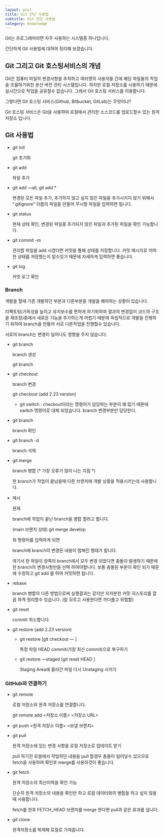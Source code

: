 ```yaml
---
layout: post
title: Git 간단 사용법
subtitle: Git 간단 사용법
category: knowledge
---
```


Git는 프로그래머라면 자주 사용하는 시스템중 하나입니다.

간단하게 Git 사용법에 대하여 정리해 보겠습니다.

## Git 그리고 Git 호스팅서비스의 개념

Git은 컴퓨터 파일의 변경사항을 추적하고 여러명의 사용자들 간에 해당 파일들의 작업을 조율하기위한 분산 버전 관리 시스템입니다. 하지만 로컬 저장소를 사용하기 때문에 실시간으로 작업을 공유할수 없습니다. 그래서 Git 호스팅 서비스를 이용합니다.

그렇다면 Git 호스팅 서비스(Github, Bitbucket, GitLab)는 무엇이냐?

Git 호스팅 서비스은 Git을 사용하여 로컬에서 관리한 소스코드를 업로드할수 있는 원격 저장소 입니다.

## Git 사용법

- git init

    git 초기화


- git add <file name>

    파일 추가


- git add —all, git add *

    변경된 모든 파일 추가, 추가하지 않고 싶지 않은 파일을 추가시키지 않기 위해서 “.gitignore” 이름의 파일을 만들어 무시할 파일을 입력하면 됩니다.


- git status

    현재 상태 확인, 변경된 파일중 추가되지 않은 파일과 추가된 파일을 확인 가능합니다.


- git commit -m <message>

    관리할 파일을 add 시켰다면 커밋을 통해 상태를 저장합니다. 커밋 메시지로 어떠한 상태를 저장했는지 알수있기 때문에 자세하게 입력하면 좋습니다.


- git log

    커밋 로그 확인


### Branch

개발을 할때 기존 개발하던 부분과 다른부분을 개발을 해야하는 상황이 있습니다.

리팩토링(가독성을 높이고 유지보수를 편하게 하기위하여 결과의 변경없이 코드의 구조을 재조정)중에서 새로운 기능을 추가하는게 어렵기 때문에 독립적으로 개발을 진행하기 위하여 branch을 만들어 서로 다른작업을 진행할수 있습니다.

서로의 branch는 변경이 일어나도 영향을 주지 않습니다.

- git branch

    branch 생성

    git branch <branch name>


- git checkout

    branch 변경

    git checkout <branch name>     (add 2.23 version)

    - git switch <branch name> : checkout이라는 명령어가 담당하는 부분이 꽤 많기 때문에 switch 명령어로 대체 되었습니다. branch 변경부분만 담당한다.


- git branch

    branch 확인


- git branch -d <branch name>

    branch 삭제


- git merge <branch name>

    branch 병합 (* 가장 오류가 많이 나는 지점 *)

    한 branch가 작업이 끝났을때 다른 브랜치에 개발 상황을 적용시키는데 사용합니다.

- 예시

    현재 <main> branch에 작업이 끝난 <develop> branch을 병합 할려고 합니다.


    (main 브랜치 상태) git merge develop

    위 명령어를 입력하게 되면 <main> branch에 <develop> branch의 변경된 내용이 합해진 형태가 됩니다.

    여기서 한 파일이 양쪽의 branch에서 모두 변경 되었다면 충돌이 발생하기 때문에 한 branch의 변경사항만을 선택 하여야합니다. 보통 충돌된 부분이 확인 되기 때문에 수정하고 git add <file name>를 하여 커밋하면 됩니다.

- rebase

    branch 병합의 다른 방법으로써 실행결과는 같지만 지저분한 커밋 히스토리를 깔끔 하게 정리할수 있습니다. (잘 모르고 사용한다면 까다롭고 위험함)

- git reset

    commit 취소합니다.

- git restore        (add 2.23 version)
    - git restore <file name>                         [git checkout — <file name>]

        특정 파일 HEAD commit(가장 최신 commit)으로 복구하기

    - git restore —staged <file name>          [git reset HEAD <file name>]

        Staging Area에 올라간 파일 다시 Unstaging 시키기


### GitHub와 연결하기

- git remote

    로컬 저장소와 원격 저장소를 연결합니다.

    git remote add <저장소 이름> <저장소 URL>

- git push <원격 저장소 이름> <보낼 브랜치>

- git pull

    원격 저장소에 있는 변경 사항을 로컬 저장소로 업데이트 받기

    pull 하기전 로컬에서 작업하던 내용을 pull 할경우 충돌이 일어날수 있으므로 fetch을 사용하여 확인후 merge를 사용하것이 좋습니다.


- git fetch

    원격 저장소의 최신이력을 확인 가능

    단순히 원격 저장소의 내용을 확인만 하고 로컬 데이터와의 병합을 하고 싶지 않을때 사용합니다.

    fetch를 한후 FETCH_HEAD 브랜치를 merge 한다면 pull과 같은 효과를 냅니다.


- git clone

    원격저장소를 복제해 로컬로 가져옵니다.
